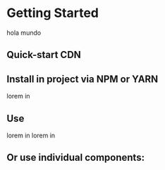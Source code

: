 # Getting Started

hola mundo

## Quick-start CDN

## Install in project via NPM or YARN

lorem in

## Use

lorem in
lorem in

## Or use individual components:

